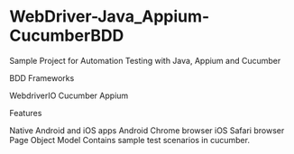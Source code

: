 # WebDriver-Java_Appium-CucumberBDD
Sample Project for Automation Testing with Java, Appium and Cucumber

BDD Frameworks

WebdriverIO 
Cucumber
Appium

Features

Native Android and iOS apps
Android Chrome browser
iOS Safari browser
Page Object Model
Contains sample test scenarios in cucumber.
